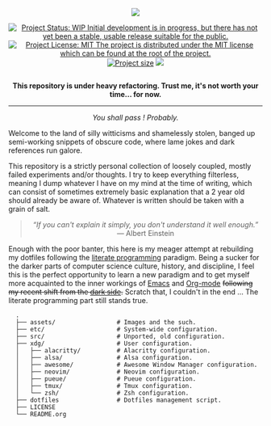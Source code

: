 <p align='center'><img src='assets/images/dotfiles.png' /></p>

<p align='center'>
   <a href='https://www.repostatus.org/#wip'><img src='https://img.shields.io/badge/status-WIP-informational?style=for-the-badge&color=yellow' alt='Project Status: WIP  Initial development is in progress, but there has not yet been a stable, usable release suitable for the public.' /></a>
   <a href='https://github.com/scheatkode/dotfiles/blob/main/LICENSE'><img src='https://img.shields.io/github/license/scheatkode/dotfiles?color=blue&style=for-the-badge' alt='Project License: MIT  The project is distributed under the MIT license which can be found at the root of the project.' /></a>
   <a href='https:///github.com/scheatkode/dotfiles'><img src='https://img.shields.io/tokei/lines/github/scheatkode/dotfiles?style=for-the-badge' alt='Project size' /></a>
   <a href=''><img src='https://img.shields.io/github/languages/code-size/scheatkode/dotfiles?color=inactive&style=for-the-badge' /></a>
</p>
<p align='center'>
   <img id='gif' class='nlSABoG9CSaJpsufv8WW9 _3vYn8QjoEvrXxHyqdn9ddZ _2XBDTIVigBJDybhZvL-hU3' src='https://media0.giphy.com/media/m12EDnP8xGLy8/200w.webp?cid=790b7611aed22bdda9b165fdcf6e511b52fbf78e6e1f6d00&amp;rid=200w.webp&amp;ct=g' srcset='https://media0.giphy.com/media/m12EDnP8xGLy8/200w.webp?cid=790b7611aed22bdda9b165fdcf6e511b52fbf78e6e1f6d00&amp;rid=200w.webp&amp;ct=g 200w,https://media0.giphy.com/media/m12EDnP8xGLy8/giphy.webp?cid=790b7611aed22bdda9b165fdcf6e511b52fbf78e6e1f6d00&amp;rid=giphy.webp&amp;ct=g 480w,' sizes='100vw' alt=''>
</p>

<p align='center'><b>
This repository  is under  heavy refactoring.  Trust me,  it's not  worth your
time... for now.
</b></p>

---

<p align='center'><i>You shall pass ! Probably.</i></p>

Welcome to  the land  of silly  witticisms and  shamelessly stolen,  banged up
semi-working snippets  of obscure code,  where lame jokes and  dark references
run galore.

This repository is  a strictly personal collection of  loosely coupled, mostly
failed  experiments and/or  thoughts.  I try  to  keep everything  filterless,
meaning I dump  whatever I have on my  mind at the time of  writing, which can
consist of  sometimes extremely  basic explanation  that a  2 year  old should
already be aware of. Whatever is written should be taken with a grain of salt.

<blockquote>
<p align='center'>
<i>“If you  can't explain  it simply,  you don't understand  it well  enough.”</i> — Albert Einstein
</p>
</blockquote>


Enough with the poor  banter, this here is my meager  attempt at rebuilding my
dotfiles following the  [literate programming](https://en.wikipedia.org/wiki/Literate_programming) paradigm. Being a  sucker for the
darker parts of computer science culture, history, and discipline, I feel this
is the  perfect opportunity  to learn a  new paradigm and  to get  myself more
acquainted to  the inner workings  of [Emacs](https://www.gnu.org/s/emacs/)  and [Org-mode](https://orgmode.org/) ~~following  my recent
shift from the [dark side](https://neovim.io/).~~ Scratch that, I couldn't in the end ... The literate
programming part still stands true.


      .
      ├── assets/                 # Images and the such.
      ├── etc/                    # System-wide configuration.
      ├── src/                    # Unported, old configuration.
      ├── xdg/                    # User configuration.
      │   ├── alacritty/          # Alacritty configuration.
      │   ├── alsa/               # Alsa configuration.
      │   ├── awesome/            # Awesome Window Manager configuration.
      │   ├── neovim/             # Neovim configuration.
      │   ├── pueue/              # Pueue configuration.
      │   ├── tmux/               # Tmux configuration.
      │   └── zsh/                # Zsh configuration.
      ├── dotfiles                # Dotfiles management script.
      ├── LICENSE
      └── README.org
